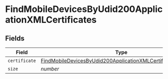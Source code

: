 # FindMobileDevicesByUdid200ApplicationXMLCertificates


## Fields

| Field                                                                                                                                                         | Type                                                                                                                                                          | Required                                                                                                                                                      | Description                                                                                                                                                   | Example                                                                                                                                                       |
| ------------------------------------------------------------------------------------------------------------------------------------------------------------- | ------------------------------------------------------------------------------------------------------------------------------------------------------------- | ------------------------------------------------------------------------------------------------------------------------------------------------------------- | ------------------------------------------------------------------------------------------------------------------------------------------------------------- | ------------------------------------------------------------------------------------------------------------------------------------------------------------- |
| `certificate`                                                                                                                                                 | [FindMobileDevicesByUdid200ApplicationXMLCertificatesCertificate](../../models/operations/findmobiledevicesbyudid200applicationxmlcertificatescertificate.md) | :heavy_minus_sign:                                                                                                                                            | N/A                                                                                                                                                           |                                                                                                                                                               |
| `size`                                                                                                                                                        | *number*                                                                                                                                                      | :heavy_minus_sign:                                                                                                                                            | N/A                                                                                                                                                           | 1                                                                                                                                                             |